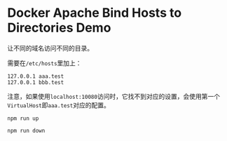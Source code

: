 Docker Apache Bind Hosts to Directories Demo
==============================================

让不同的域名访问不同的目录。

需要在`/etc/hosts`里加上：

```
127.0.0.1 aaa.test
127.0.0.1 bbb.test
```

注意，如果使用`localhost:10080`访问时，它找不到对应的设置，会使用第一个`VirtualHost`即`aaa.test`对应的配置。

```
npm run up
```

```
npm run down
```
